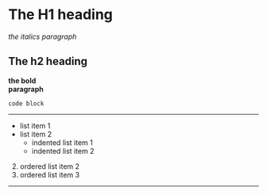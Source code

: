 # The H1 heading

_the italics paragraph_
## The h2 heading
__the bold\
paragraph__

```
code block
```

----------

+ list item 1
+ list item 2
  + indented list item 1
  + indented list item 2



2. ordered list item 2
3. ordered list item 3

------------
